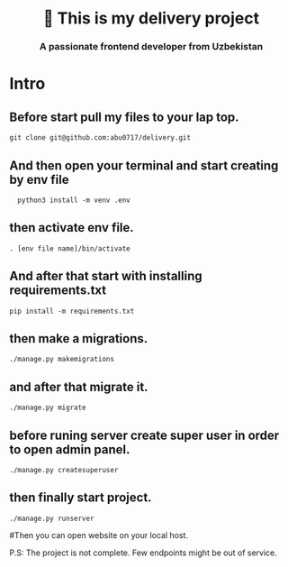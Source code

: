 <h1 align="center"> 👋 This is my delivery project</h1>
<h3 align="center">A passionate frontend developer from Uzbekistan</h3>
<h1> Intro </h1>

## Before start pull my files to your lap top.
    git clone git@github.com:abu0717/delivery.git
## And then open your terminal and start creating by env file
      python3 install -m venv .env
## then activate env file.
    . [env file name]/bin/activate
## And after that start with installing requirements.txt
    pip install -m requirements.txt
## then make a migrations.
    ./manage.py makemigrations

## and after that migrate it.
    ./manage.py migrate

## before runing server create super user in order to open admin panel.
    ./manage.py createsuperuser

## then finally start project.
    ./manage.py runserver

#Then you can open website on your local host.

P.S: The project is not complete. Few endpoints might be out of service.
